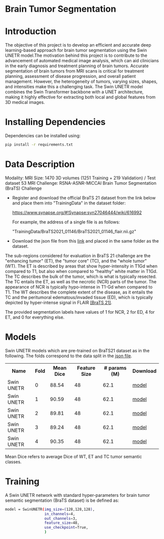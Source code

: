 # Brain Tumor Segmentation 

# Introduction 

The objective of this project is to develop an efficient and accurate deep learning-based approach for brain tumor segmentation using the Swin UNETR model.The motivation behind this project is to contribute to the advancement of automated medical image analysis, which can aid clinicians in the early diagnosis and treatment planning of brain tumors. Accurate segmentation of brain tumors from MRI scans is critical for treatment planning, assessment of disease progression, and overall patient management. However, the heterogeneity of tumors, varying sizes, shapes, and intensities make this a challenging task. The Swin UNETR model combines the Swin Transformer backbone with a UNET architecture, making it highly effective for extracting both local and global features from 3D medical images.

# Installing Dependencies
Dependencies can be installed using:
``` bash
pip install -r requirements.txt
```

# Data Description

Modality: MRI
Size: 1470 3D volumes (1251 Training + 219 Validation) / Test dataset 53 MRI 
Challenge: RSNA-ASNR-MICCAI Brain Tumor Segmentation (BraTS) Challenge

- Register and download the official BraTS 21 dataset from the link below and place them into "TrainingData" in the dataset folder:

  https://www.synapse.org/#!Synapse:syn27046444/wiki/616992

  For example, the address of a single file is as follows:

  "TrainingData/BraTS2021_01146/BraTS2021_01146_flair.nii.gz"


- Download the json file from this [link](https://drive.google.com/file/d/1i-BXYe-wZ8R9Vp3GXoajGyqaJ65Jybg1/view?usp=sharing) and placed in the same folder as the dataset.


The sub-regions considered for evaluation in BraTS 21 challenge are the "enhancing tumor" (ET), the "tumor core" (TC), and the "whole tumor" (WT). The ET is described by areas that show hyper-intensity in T1Gd when compared to T1, but also when compared to “healthy” white matter in T1Gd. The TC describes the bulk of the tumor, which is what is typically resected. The TC entails the ET, as well as the necrotic (NCR) parts of the tumor. The appearance of NCR is typically hypo-intense in T1-Gd when compared to T1. The WT describes the complete extent of the disease, as it entails the TC and the peritumoral edematous/invaded tissue (ED), which is typically depicted by hyper-intense signal in FLAIR [[BraTS 21]](http://braintumorsegmentation.org/).

The provided segmentation labels have values of 1 for NCR, 2 for ED, 4 for ET, and 0 for everything else.

# Models
Swin UNETR models which are pre-trained on BraTS21 dataset as in the following. The folds
correspond to the data split in the [json file](https://drive.google.com/file/d/1i-BXYe-wZ8R9Vp3GXoajGyqaJ65Jybg1/view?usp=sharing).

<table>
  <tr>
    <th>Name</th>
    <th>Fold</th>
    <th>Mean Dice</th>
    <th>Feature Size</th>
    <th># params (M)</th>
    <th>Download </th>
  </tr>
<tr>
    <td>Swin UNETR</td>
    <td>0</td>
    <td>88.54</td>
    <td>48</td>
    <td>62.1</td>
    <td><a href="https://github.com/Project-MONAI/MONAI-extra-test-data/releases/download/0.8.1/fold0_f48_ep300_4gpu_dice0_8854.zip">model</a></td>
</tr>

<tr>
    <td>Swin UNETR</td>
    <td>1</td>
    <td>90.59</td>
    <td>48</td>
    <td>62.1</td>
    <td><a href="https://github.com/Project-MONAI/MONAI-extra-test-data/releases/download/0.8.1/fold1_f48_ep300_4gpu_dice0_9059.zip">model</a></td>
</tr>

<tr>
    <td>Swin UNETR</td>
    <td>2</td>
    <td>89.81</td>
    <td>48</td>
    <td>62.1</td>
    <td><a href="https://github.com/Project-MONAI/MONAI-extra-test-data/releases/download/0.8.1/fold2_f48_ep300_4gpu_dice0_8981.zip">model</a></td>
</tr>

<tr>
    <td>Swin UNETR</td>
    <td>3</td>
    <td>89.24</td>
    <td>48</td>
    <td>62.1</td>
    <td><a href="https://github.com/Project-MONAI/MONAI-extra-test-data/releases/download/0.8.1/fold3_f48_ep300_4gpu_dice0_8924.zip">model</a></td>
</tr>

<tr>
    <td>Swin UNETR</td>
    <td>4</td>
    <td>90.35</td>
    <td>48</td>
    <td>62.1</td>
    <td><a href="https://github.com/Project-MONAI/MONAI-extra-test-data/releases/download/0.8.1/fold4_f48_ep300_4gpu_dice0_9035.zip">model</a></td>
</tr>

</table>

Mean Dice refers to average Dice of WT, ET and TC tumor semantic classes.

# Training

A Swin UNETR network with standard hyper-parameters for brain tumor semantic segmentation (BraTS dataset) is be defined as:

``` bash
model = SwinUNETR(img_size=(128,128,128),
                  in_channels=4,
                  out_channels=3,
                  feature_size=48,
                  use_checkpoint=True,
                  )
```

